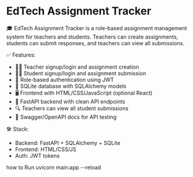 # EdTech Assignment Tracker
🎓 EdTech Assignment Tracker is a role-based assignment management system for teachers and students. Teachers can create assignments, students can submit responses, and teachers can view all submissions.

✅ Features:
- 🧑‍🏫 Teacher signup/login and assignment creation
- 🧑‍🎓 Student signup/login and assignment submission
- 🔐 Role-based authentication using JWT
- 📄 SQLite database with SQLAlchemy models
- 🖥 Frontend with HTML/CSS/JavaScript (optional React)
- 📡 FastAPI backend with clean API endpoints
- 🔍 Teachers can view all student submissions
- 🧾 Swagger/OpenAPI docs for API testing

🛠 Stack:
- Backend: FastAPI + SQLAlchemy + SQLite
- Frontend: HTML/CSS/JS
- Auth: JWT tokens


how to Run
uvicorn main:app --reload 
